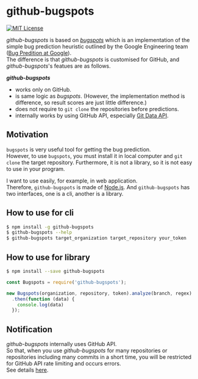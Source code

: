 # github-bugspots


[![MIT License](http://img.shields.io/badge/license-MIT-blue.svg?style=flat)](LICENSE)

*github-bugspots* is based on *[bugspots](https://github.com/igrigorik/bugspots)* which is an implementation of the simple bug prediction heuristic outlined by the Google Engineering team ([Bug Predition at Google](http://google-engtools.blogspot.com/2011/12/bug-prediction-at-google.html)).  
The difference is that *github-bugspots* is customised for GitHub, and *github-bugspots*'s featues are as follows. 

***github-bugspots***
* works only on GitHub.
* is same logic as *bugspots*. (However, the implementation method is difference, so result scores are just little difference.)
* does not require to `git clone` the repositories before predictions.
* internally works by using GitHub API, especially [Git Data API](https://developer.github.com/v3/git/).
 
## Motivation
`bugspots` is very useful tool for getting the bug prediction.  
However, to use `bugspots`, you must install it in local computer and `git clone` the target repository.
Furthermore, it is not a library, so it is not easy to use in your program. 

I want to use easily, for example, in web application.  
Therefore, `github-bugspots` is made of [Node.js](https://nodejs.org/). And `github-bugspots` has two interfaces, one is a cli, another is a library.    

## How to use for cli
```bash
$ npm install -g github-bugspots
$ github-bugspots --help
$ github-bugspots target_organization target_repository your_token
```

## How to use for library
```bash
$ npm install --save github-bugspots
```

```javascript
const Bugspots = require('github-bugspots');

new Bugspots(organization, repository, token).analyze(branch, regex)
  .then(function (data) {
    console.log(data)
  });
```
## Notification

*github-bugspots* internally uses GitHub API.  
So that, when you use *github-bugspots* for many repositories or repositories including many commits in a short time, you will be restricted for GitHub API rate limiting and occurs errors.  
See details [here](https://developer.github.com/v3/#rate-limiting).
